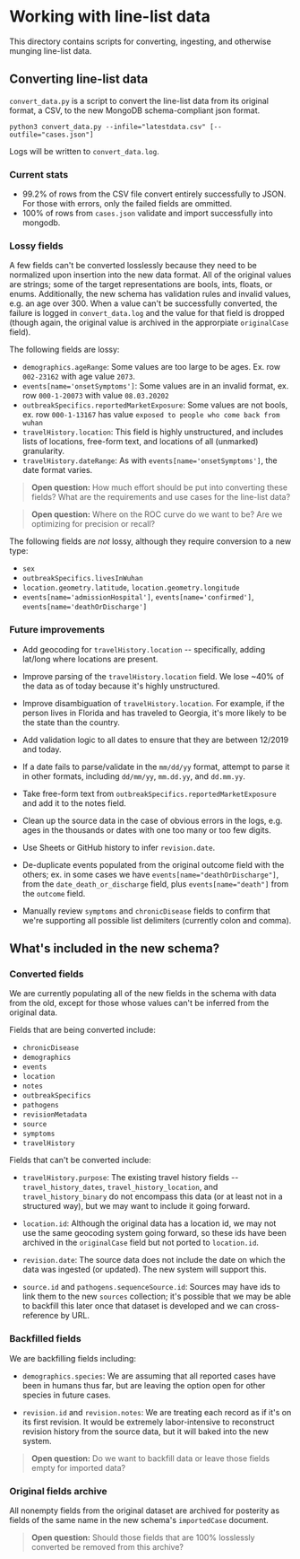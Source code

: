 # Working with line-list data

This directory contains scripts for converting, ingesting, and otherwise munging line-list data.

## Converting line-list data

`convert_data.py` is a script to convert the line-list data from its original format, a CSV, to the new MongoDB
schema-compliant json format.

```console
python3 convert_data.py --infile="latestdata.csv" [--outfile="cases.json"]
```

Logs will be written to `convert_data.log`.

### Current stats

- 99.2% of rows from the CSV file convert entirely successfully to JSON. For those with errors, only the failed fields
  are ommitted.
- 100% of rows from `cases.json` validate and import successfully into mongodb.

### Lossy fields

A few fields can't be converted losslessly because they need to be normalized upon insertion into the new data format.
All of the original values are strings; some of the target representations are bools, ints, floats, or enums.
Additionally, the new schema has validation rules and invalid values, e.g. an age over 300. When a value can't be
successfully converted, the failure is logged in `convert_data.log` and the value for that field is dropped (though
again, the original value is archived in the approrpiate `originalCase` field).

The following fields are lossy:

- `demographics.ageRange`: Some values are too large to be ages. Ex. row `002-23162` with age value `2073`.
- `events[name='onsetSymptoms']`: Some values are in an invalid format, ex. row `000-1-20073` with value `08.03.20202`
- `outbreakSpecifics.reportedMarketExposure`: Some values are not bools, ex. row `000-1-13167` has value
  `exposed to people who come back from wuhan`
- `travelHistory.location`: This field is highly unstructured, and includes lists of locations, free-form text, and
  locations of all (unmarked) granularity.
- `travelHistory.dateRange`: As with `events[name='onsetSymptoms']`, the date format varies.

> **Open question:** How much effort should be put into converting these fields? What are the requirements and use cases
> for the line-list data?

> **Open question:** Where on the ROC curve do we want to be? Are we optimizing for precision or recall?

The following fields are *not* lossy, although they require conversion to a new type:

- `sex`
- `outbreakSpecifics.livesInWuhan`
- `location.geometry.latitude`, `location.geometry.longitude`
- `events[name='admissionHospital']`, `events[name='confirmed']`, `events[name='deathOrDischarge']`

### Future improvements

- Add geocoding for `travelHistory.location` -- specifically, adding lat/long where locations are present.

- Improve parsing of the `travelHistory.location` field. We lose ~40% of the data as of today because it's highly
  unstructured.

- Improve disambiguation of `travelHistory.location`. For example, if the person lives in Florida and has traveled to
  Georgia, it's more likely to be the state than the country.

- Add validation logic to all dates to ensure that they are between 12/2019 and today.

- If a date fails to parse/validate in the `mm/dd/yy` format, attempt to parse it in other formats, including
  `dd/mm/yy`, `mm.dd.yy`, and `dd.mm.yy`.

- Take free-form text from `outbreakSpecifics.reportedMarketExposure` and add it to the notes field.

- Clean up the source data in the case of obvious errors in the logs, e.g. ages in the thousands or dates with one too
  many or too few digits.

- Use Sheets or GitHub history to infer `revision.date`.

- De-duplicate events populated from the original outcome field with the others; ex. in some cases we have
  `events[name="deathOrDischarge"]`, from the `date_death_or_discharge` field, plus `events[name="death"]`
  from the `outcome` field.

- Manually review `symptoms` and `chronicDisease` fields to confirm that we're supporting all possible list delimiters
  (currently colon and comma).

## What's included in the new schema?

### Converted fields

We are currently populating all of the new fields in the schema with data from the old, except for those whose values
can't be inferred from the original data.

Fields that are being converted include:

- `chronicDisease`
- `demographics`
- `events`
- `location`
- `notes`
- `outbreakSpecifics`
- `pathogens`
- `revisionMetadata`
- `source`
- `symptoms`
- `travelHistory`

Fields that can't be converted include:

- `travelHistory.purpose`: The existing travel history fields -- `travel_history_dates`, `travel_history_location`, and
  `travel_history_binary` do not encompass this data (or at least not in a structured way), but we may want to include
  it going forward.

- `location.id`: Although the original data has a location id, we may not use the same geocoding system going forward,
  so these ids have been archived in the `originalCase` field but not ported to `location.id`.

- `revision.date`: The source data does not include the date on which the data was ingested (or updated). The new system
  will support this.

- `source.id` and `pathogens.sequenceSource.id`: Sources may have ids to link them to the new `sources` collection; it's
  possible that we may be able to backfill this later once that dataset is developed and we can cross-reference by URL.

### Backfilled fields

We are backfilling fields including:

- `demographics.species`: We are assuming that all reported cases have been in humans thus far, but are leaving the
  option open for other species in future cases.

- `revision.id` and `revision.notes`: We are treating each record as if it's on its first revision. It would be
  extremely labor-intensive to reconstruct revision history from the source data, but it will baked into the new system.

> **Open question:** Do we want to backfill data or leave those fields empty for imported data?

### Original fields archive

All nonempty fields from the original dataset are archived for posterity as fields of the same name in the new schema's
`importedCase` document.

> **Open question:** Should those fields that are 100% losslessly converted be removed from this archive?